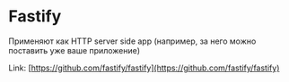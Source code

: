 # Fastify

Применяют как HTTP server side app (например, за него можно поставить уже ваше приложение)

Link: [https://github.com/fastify/fastify](https://github.com/fastify/fastify)

